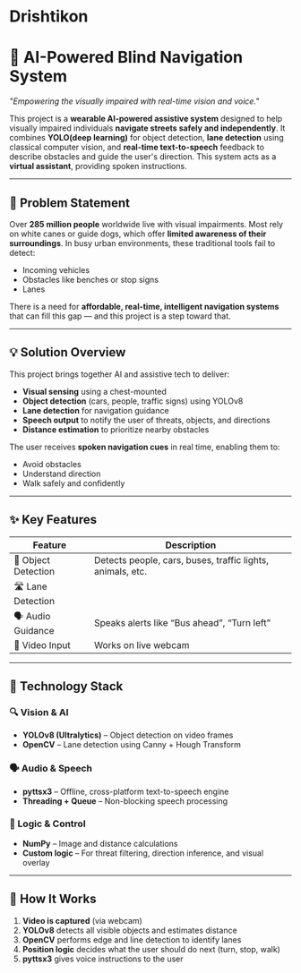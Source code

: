 # Drishtikon

# 🧠 AI-Powered Blind Navigation System  
*"Empowering the visually impaired with real-time vision and voice."*

This project is a **wearable AI-powered assistive system** designed to help visually impaired individuals **navigate streets safely and independently**. It combines **YOLO(deep learning)** for object detection, **lane detection** using classical computer vision, and **real-time text-to-speech** feedback to describe obstacles and guide the user's direction.
This system acts as a **virtual assistant**, providing spoken instructions.

---

## 🎯 Problem Statement

Over **285 million people** worldwide live with visual impairments. Most rely on white canes or guide dogs, which offer **limited awareness of their surroundings**. In busy urban environments, these traditional tools fail to detect:
- Incoming vehicles
- Obstacles like benches or stop signs
- Lanes 

There is a need for **affordable, real-time, intelligent navigation systems** that can fill this gap — and this project is a step toward that.

---

## 💡 Solution Overview

This project brings together AI and assistive tech to deliver:
- **Visual sensing** using a chest-mounted
- **Object detection** (cars, people, traffic signs) using YOLOv8
- **Lane detection** for navigation guidance
- **Speech output** to notify the user of threats, objects, and directions
- **Distance estimation** to prioritize nearby obstacles

The user receives **spoken navigation cues** in real time, enabling them to:
- Avoid obstacles
- Understand direction
- Walk safely and confidently

---

## ✨ Key Features

| Feature | Description |
|--------|-------------|
| 🧍 Object Detection | Detects people, cars, buses, traffic lights, animals, etc. |
| 🛣️ Lane Detection |
| 🗣️ Audio Guidance | Speaks alerts like “Bus ahead”, “Turn left” |
| 🎥 Video Input | Works on live webcam |

---

## 🧪 Technology Stack

### 🔍 Vision & AI
- **YOLOv8 (Ultralytics)** – Object detection on video frames
- **OpenCV** – Lane detection using Canny + Hough Transform

### 🗣️ Audio & Speech
- **pyttsx3** – Offline, cross-platform text-to-speech engine
- **Threading + Queue** – Non-blocking speech processing

### 🧠 Logic & Control
- **NumPy** – Image and distance calculations
- **Custom logic** – For threat filtering, direction inference, and visual overlay

---

## 🔁 How It Works

1. **Video is captured** (via webcam)
2. **YOLOv8** detects all visible objects and estimates distance
3. **OpenCV** performs edge and line detection to identify lanes
4. **Position logic** decides what the user should do next (turn, stop, walk)
5. **pyttsx3** gives voice instructions to the user
